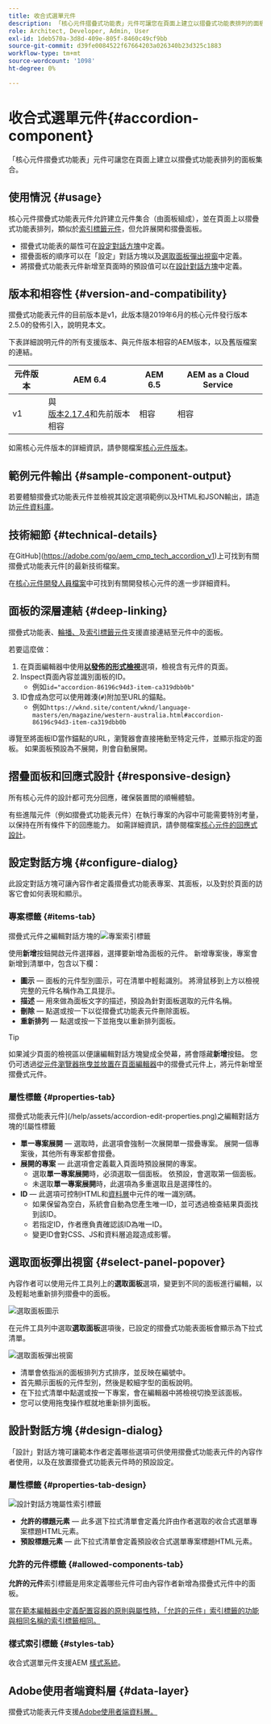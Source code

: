 ```yaml
---
title: 收合式選單元件
description: 「核心元件摺疊式功能表」元件可讓您在頁面上建立以摺疊式功能表排列的面板集合。
role: Architect, Developer, Admin, User
exl-id: 1deb570a-3d8d-409e-805f-8460c49cf9bb
source-git-commit: d39fe0084522f67664203a026340b23d325c1883
workflow-type: tm+mt
source-wordcount: '1098'
ht-degree: 0%

---
```



# 收合式選單元件{#accordion-component}

「核心元件摺疊式功能表」元件可讓您在頁面上建立以摺疊式功能表排列的面板集合。

## 使用情況 {#usage}

核心元件摺疊式功能表元件允許建立元件集合（由面板組成），並在頁面上以摺疊式功能表排列，類似於[索引標籤元件](tabs.md)，但允許展開和摺疊面板。

* 摺疊式功能表的屬性可在[設定對話方塊](#configure-dialog)中定義。
* 摺疊面板的順序可以在「設定」對話方塊以及[選取面板彈出視窗](#select-panel-popover)中定義。
* 將摺疊式功能表元件新增至頁面時的預設值可以在[設計對話方塊](#design-dialog)中定義。

## 版本和相容性 {#version-and-compatibility}

摺疊式功能表元件的目前版本是v1，此版本隨2019年6月的核心元件發行版本2.5.0的發佈引入，說明見本文。

下表詳細說明元件的所有支援版本、與元件版本相容的AEM版本，以及舊版檔案的連結。

| 元件版本 | AEM 6.4 | AEM 6.5 | AEM as a Cloud Service  |
|--- |--- |---|---|
| v1 | 與<br>[版本2.17.4](/help/versions.md)和先前版本相容 | 相容 | 相容 |

如需核心元件版本的詳細資訊，請參閱檔案[核心元件版本](/help/versions.md)。

## 範例元件輸出 {#sample-component-output}

若要體驗摺疊式功能表元件並檢視其設定選項範例以及HTML和JSON輸出，請造訪[元件資料庫](https://adobe.com/go/aem_cmp_library_accordion)。

## 技術細節 {#technical-details}

在GitHub](https://adobe.com/go/aem_cmp_tech_accordion_v1)上可找到有關摺疊式功能表元件[的最新技術檔案。

在[核心元件開發人員檔案](/help/developing/overview.md)中可找到有關開發核心元件的進一步詳細資料。

## 面板的深層連結 {#deep-linking}

摺疊式功能表、[輪播、](carousel.md)及[索引標籤元件](tabs.md)支援直接連結至元件中的面板。

若要這麼做：

1. 在頁面編輯器中使用&#x200B;**[以發佈的形式檢視](https://experienceleague.adobe.com/docs/experience-manager-cloud-service/sites/authoring/fundamentals/editing-content.html#view-as-published)**&#x200B;選項，檢視含有元件的頁面。
1. Inspect頁面內容並識別面板的ID。
   * 例如`id="accordion-86196c94d3-item-ca319dbb0b"`
1. ID會成為您可以使用雜湊(`#`)附加至URL的錨點。
   * 例如`https://wknd.site/content/wknd/language-masters/en/magazine/western-australia.html#accordion-86196c94d3-item-ca319dbb0b`

導覽至將面板ID當作錨點的URL，瀏覽器會直接捲動至特定元件，並顯示指定的面板。 如果面板預設為不展開，則會自動展開。

## 摺疊面板和回應式設計 {#responsive-design}

所有核心元件的設計都可充分回應，確保裝置間的順暢體驗。

有些進階元件（例如摺疊式功能表元件）在執行專案的內容中可能需要特別考量，以保持在所有條件下的回應能力。 如需詳細資訊，請參閱檔案[核心元件的回應式設計](/help/responsive.md)。

## 設定對話方塊 {#configure-dialog}

此設定對話方塊可讓內容作者定義摺疊式功能表專案、其面板，以及對於頁面的訪客它會如何表現和顯示。

### 專案標籤 {#items-tab}

摺疊式元件之編輯對話方塊的![專案索引標籤](/help/assets/accordion-edit-items.png)

使用&#x200B;**新增**&#x200B;按鈕開啟元件選擇器，選擇要新增為面板的元件。 新增專案後，專案會新增到清單中，包含以下欄：

* **圖示** — 面板的元件型別圖示，可在清單中輕鬆識別。 將滑鼠移到上方以檢視完整的元件名稱作為工具提示。
* **描述** — 用來做為面板文字的描述，預設為針對面板選取的元件名稱。
* **刪除** — 點選或按一下以從摺疊式功能表元件刪除面板。
* **重新排列** — 點選或按一下並拖曳以重新排列面板。

>[!TIP]
>
>如果減少頁面的檢視區以便讓編輯對話方塊變成全熒幕，將會隱藏&#x200B;**新增**&#x200B;按鈕。 您仍可透過[從元件瀏覽器拖曳並放置在頁面編輯器](https://helpx.adobe.com/experience-manager/6-5/sites/authoring/using/editing-content.html#InsertingaComponent)中的摺疊式元件上，將元件新增至摺疊式元件。

### 屬性標籤 {#properties-tab}

摺疊式功能表元件](/help/assets/accordion-edit-properties.png)之編輯對話方塊的![屬性標籤

* **單一專案展開** — 選取時，此選項會強制一次展開單一摺疊專案。 展開一個專案後，其他所有專案都會摺疊。
* **展開的專案** — 此選項會定義載入頁面時預設展開的專案。
   * 選取&#x200B;**單一專案展開**&#x200B;時，必須選取一個面板。 依預設，會選取第一個面板。
   * 未選取&#x200B;**單一專案展開**&#x200B;時，此選項為多重選取且是選擇性的。
* **ID** — 此選項可控制HTML和[資料層](/help/developing/data-layer/overview.md)中元件的唯一識別碼。
   * 如果保留為空白，系統會自動為您產生唯一ID，並可透過檢查結果頁面找到該ID。
   * 若指定ID，作者應負責確認該ID為唯一ID。
   * 變更ID會對CSS、JS和資料層追蹤造成影響。

## 選取面板彈出視窗 {#select-panel-popover}

內容作者可以使用元件工具列上的&#x200B;**選取面板**&#x200B;選項，變更到不同的面板進行編輯，以及輕鬆地重新排列摺疊中的面板。

![選取面板圖示](/help/assets/select-panel-icon.png)

在元件工具列中選取&#x200B;**選取面板**&#x200B;選項後，已設定的摺疊式功能表面板會顯示為下拉式清單。

![選取面板彈出視窗](/help/assets/select-panel-popover.png)

* 清單會依指派的面板排列方式排序，並反映在編號中。
* 首先顯示面板的元件型別，然後是較細字型的面板說明。
* 在下拉式清單中點選或按一下專案，會在編輯器中將檢視切換至該面板。
* 您可以使用拖曳操作框就地重新排列面板。

## 設計對話方塊 {#design-dialog}

「設計」對話方塊可讓範本作者定義哪些選項可供使用摺疊式功能表元件的內容作者使用，以及在放置摺疊式功能表元件時的預設設定。

### 屬性標籤 {#properties-tab-design}

![設計對話方塊屬性索引標籤](/help/assets/accordion-design-properties.png)

* **允許的標題元素** — 此多選下拉式清單會定義允許由作者選取的收合式選單專案標題HTML元素。
* **預設標題元素** — 此下拉式清單會定義預設收合式選單專案標題HTML元素。

### 允許的元件標籤 {#allowed-components-tab}

**允許的元件**&#x200B;索引標籤是用來定義哪些元件可由內容作者新增為摺疊式元件中的面板。

當[在範本編輯器中定義配置容器的原則與屬性時，「允許的元件」索引標籤的功能與相同名稱的索引標籤相同。](https://experienceleague.adobe.com/docs/experience-manager-cloud-service/sites/authoring/features/templates.html#editing-a-template-layout-template-author)

### 樣式索引標籤 {#styles-tab}

收合式選單元件支援AEM [樣式系統](/help/get-started/authoring.md#component-styling)。

## Adobe使用者端資料層 {#data-layer}

摺疊式功能表元件支援[Adobe使用者端資料層。](/help/developing/data-layer/overview.md)
